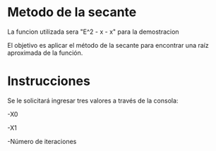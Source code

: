 # Metodo de la secante
La funcion utilizada sera "E^2 - x - x" para la demostracion
<p>El objetivo es aplicar el método de la secante para encontrar una raíz aproximada de la función.
<p> <h1>Instrucciones</h1>
<p>Se le solicitará ingresar tres valores a través de la consola:
<p>-X0
<p>-X1
<p>-Número de iteraciones
